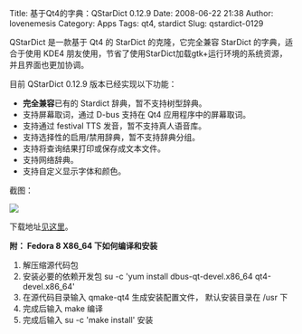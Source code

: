 Title: 基于Qt4的字典：QStarDict 0.12.9
Date: 2008-06-22 21:38
Author: lovenemesis
Category: Apps
Tags: qt4, stardict
Slug: qstardict-0129

QStarDict 是一款基于 Qt4 的 StarDict 的克隆，它完全兼容 StarDict
的字典，适合于使用 KDE4
朋友使用，节省了使用StarDict加载gtk+运行环境的系统资源，并且界面也更加协调。

目前 QStarDict 0.12.9 版本已经实现以下功能：

-   **完全兼容**已有的 Stardict 辞典，暂不支持树型辞典。
-   支持屏幕取词，通过 D-bus 支持在 Qt4 应用程序中的屏幕取词。
-   支持通过 festival TTS 发音，暂不支持真人语音库。
-   支持选择性的启用/禁用辞典，暂不支持辞典分组。
-   支持将查询结果打印或保存成文本文件。
-   支持网络辞典。
-   支持自定义显示字体和颜色。

截图：

![](http://i.linuxtoy.org/i/2008/06/qstardict-340x243.png)

下载地址[见这里](http://www.qt-apps.org/content/show.php/QStarDict?content=61606)。

**附： Fedora 8 X86\_64 下如何编译和安装**

1.  解压缩源代码包
2.  安装必要的依赖开发包 su -c 'yum install dbus-qt-devel.x86\_64
    qt4-devel.x86\_64'
3.  在源代码目录输入 qmake-qt4 生成安装配置文件， 默认安装目录在 /usr 下
4.  完成后输入 make 编译
5.  完成后输入 su -c 'make install' 安装

